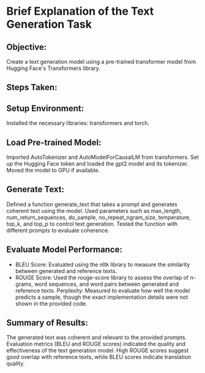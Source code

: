 # Brief Explanation of the Text Generation Task
## Objective: 
Create a text generation model using a pre-trained transformer model from Hugging Face's Transformers library.

## Steps Taken:
## Setup Environment:

Installed the necessary libraries: transformers and torch.
## Load Pre-trained Model:

Imported AutoTokenizer and AutoModelForCausalLM from transformers.
Set up the Hugging Face token and loaded the gpt2 model and its tokenizer.
Moved the model to GPU if available.
## Generate Text:

Defined a function generate_text that takes a prompt and generates coherent text using the model.
Used parameters such as max_length, num_return_sequences, do_sample, no_repeat_ngram_size, temperature, top_k, and top_p to control text generation.
Tested the function with different prompts to evaluate coherence.
## Evaluate Model Performance:

* BLEU Score: Evaluated using the nltk library to measure the similarity between generated and reference texts.
* ROUGE Score: Used the rouge-score library to assess the overlap of n-grams, word sequences, and word pairs between generated and reference texts.
Perplexity: Measured to evaluate how well the model predicts a sample, though the exact implementation details were not shown in the provided code.
## Summary of Results:

The generated text was coherent and relevant to the provided prompts.
Evaluation metrics (BLEU and ROUGE scores) indicated the quality and effectiveness of the text generation model. High ROUGE scores suggest good overlap with reference texts, while BLEU scores indicate translation quality.
